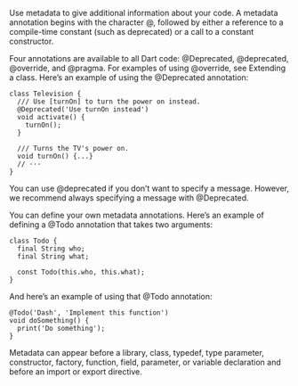 Use metadata to give additional information about your code. A metadata annotation begins with the character @, followed by either a reference to a compile-time constant (such as deprecated) or a call to a constant constructor.

Four annotations are available to all Dart code: @Deprecated, @deprecated, @override, and @pragma. For examples of using @override, see Extending a class. Here’s an example of using the @Deprecated annotation:
```
class Television {
  /// Use [turnOn] to turn the power on instead.
  @Deprecated('Use turnOn instead')
  void activate() {
    turnOn();
  }

  /// Turns the TV's power on.
  void turnOn() {...}
  // ···
}
```
You can use @deprecated if you don’t want to specify a message. However, we recommend always specifying a message with @Deprecated.

You can define your own metadata annotations. Here’s an example of defining a @Todo annotation that takes two arguments:
```
class Todo {
  final String who;
  final String what;

  const Todo(this.who, this.what);
}
```
And here’s an example of using that @Todo annotation:
```
@Todo('Dash', 'Implement this function')
void doSomething() {
  print('Do something');
}
```
Metadata can appear before a library, class, typedef, type parameter, constructor, factory, function, field, parameter, or variable declaration and before an import or export directive.